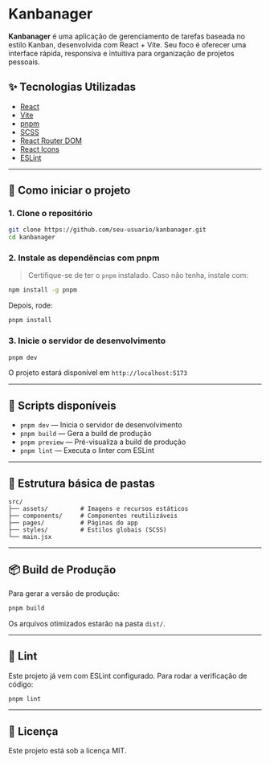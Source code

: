 # Kanbanager

**Kanbanager** é uma aplicação de gerenciamento de tarefas baseada no estilo Kanban, desenvolvida com React + Vite. Seu foco é oferecer uma interface rápida, responsiva e intuitiva para organização de projetos pessoais.

## ✨ Tecnologias Utilizadas

- [React](https://reactjs.org/)
- [Vite](https://vitejs.dev/)
- [pnpm](https://pnpm.io/)
- [SCSS](https://sass-lang.com/)
- [React Router DOM](https://reactrouter.com/)
- [React Icons](https://react-icons.github.io/react-icons/)
- [ESLint](https://eslint.org/)

---

## 🚀 Como iniciar o projeto

### 1. Clone o repositório

```bash
git clone https://github.com/seu-usuario/kanbanager.git
cd kanbanager
```

### 2. Instale as dependências com pnpm

> Certifique-se de ter o `pnpm` instalado. Caso não tenha, instale com:

```bash
npm install -g pnpm
```

Depois, rode:

```bash
pnpm install
```

### 3. Inicie o servidor de desenvolvimento

```bash
pnpm dev
```

O projeto estará disponível em `http://localhost:5173`

---

## 🧪 Scripts disponíveis

- `pnpm dev` — Inicia o servidor de desenvolvimento
- `pnpm build` — Gera a build de produção
- `pnpm preview` — Pré-visualiza a build de produção
- `pnpm lint` — Executa o linter com ESLint

---

## 📁 Estrutura básica de pastas

```
src/
├── assets/         # Imagens e recursos estáticos
├── components/     # Componentes reutilizáveis
├── pages/          # Páginas do app
├── styles/         # Estilos globais (SCSS)
└── main.jsx
```

---

## 📦 Build de Produção

Para gerar a versão de produção:

```bash
pnpm build
```

Os arquivos otimizados estarão na pasta `dist/`.

---

## 🧹 Lint

Este projeto já vem com ESLint configurado. Para rodar a verificação de código:

```bash
pnpm lint
```

---

## 📝 Licença

Este projeto está sob a licença MIT.
